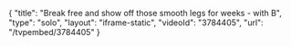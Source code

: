{
    "title": "Break free and show off those smooth legs for weeks - with B",
    "type": "solo",
    "layout": "iframe-static",
    "videoId": "3784405",
    "url": "\/tvpembed\/3784405"
}